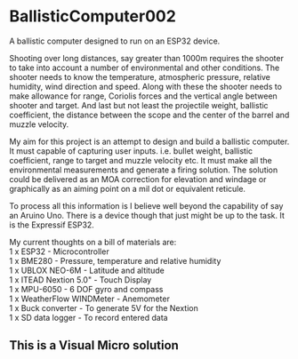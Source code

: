 # BallisticComputer002
A ballistic computer designed to run on an ESP32 device.

Shooting over long distances, say greater than 1000m requires the shooter to take into account a number of environmental and other 
conditions.  The shooter needs to know the temperature, atmospheric pressure, relative humidity, wind direction and speed.  Along with these the shooter needs to make allowance for range, Coriolis forces and the vertical angle between shooter and target.  And last but not least the projectile weight, ballistic coefficient, the distance between the scope and the center of the barrel and muzzle velocity.

My aim for this project is an attempt to design and build a ballistic computer.  It must capable of capturing user inputs.  i.e. bullet weight, ballistic coefficient, range to target and muzzle velocity etc. It must make all the environmental measurements and generate a firing solution.  The solution could be delivered as an MOA correction for elevation and windage or graphically as an aiming point on a mil dot or equivalent reticule.

To process all this information is I believe well beyond the capability of say an Aruino Uno.  There is a device though that just might be
up to the task.  It is the Expressif ESP32.

My current thoughts on a bill of materials are:<br>
1 x ESP32                 - Microcontroller<br>
1 x BME280                - Pressure, temperature and relative humidity        
1 x UBLOX NEO-6M          - Latitude and altitude<br>
1 x ITEAD Nextion 5.0"    - Touch Display<br>
1 x MPU-6050              - 6 DOF gyro and compass<br>
1 x WeatherFlow WINDMeter - Anemometer<br>
1 x Buck converter        - To generate 5V for the Nextion<br>
1 x SD data logger        - To record entered data  

## This is a Visual Micro solution
